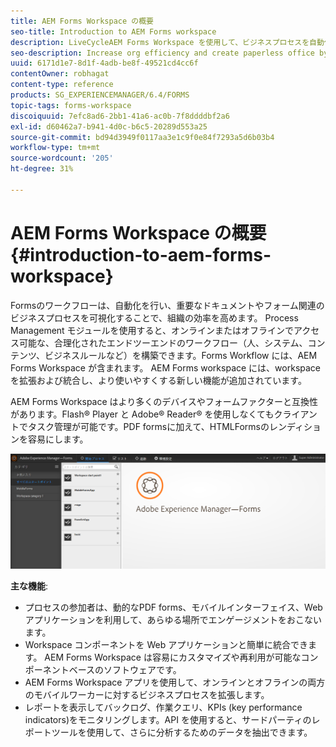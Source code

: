 ```yaml
---
title: AEM Forms Workspace の概要
seo-title: Introduction to AEM Forms workspace
description: LiveCycleAEM Forms Workspace を使用して、ビジネスプロセスを自動化し、組織の効率を高め、ペーパーレスなオフィスを作成します。
seo-description: Increase org efficiency and create paperless office by business process automation using LiveCycle AEM Forms workspace.
uuid: 6171d1e7-8d1f-4adb-be8f-49521cd4cc6f
contentOwner: robhagat
content-type: reference
products: SG_EXPERIENCEMANAGER/6.4/FORMS
topic-tags: forms-workspace
discoiquuid: 7efc8ad6-2bb1-41a6-ac0b-7f8ddddbf2a6
exl-id: d60462a7-b941-4d0c-b6c5-20289d553a25
source-git-commit: bd94d3949f0117aa3e1c9f0e84f7293a5d6b03b4
workflow-type: tm+mt
source-wordcount: '205'
ht-degree: 31%

---
```


# AEM Forms Workspace の概要 {#introduction-to-aem-forms-workspace}

Formsのワークフローは、自動化を行い、重要なドキュメントやフォーム関連のビジネスプロセスを可視化することで、組織の効率を高めます。 Process Management モジュールを使用すると、オンラインまたはオフラインでアクセス可能な、合理化されたエンドツーエンドのワークフロー（人、システム、コンテンツ、ビジネスルールなど）を構築できます。Forms Workflow には、AEM Forms Workspace が含まれます。 AEM Forms workspace には、workspace を拡張および統合し、より使いやすくする新しい機能が追加されています。

AEM Forms Workspace はより多くのデバイスやフォームファクターと互換性があります。Flash® Player と Adobe® Reader® を使用しなくてもクライアントでタスク管理が可能です。PDF formsに加えて、HTMLFormsのレンディションを容易にします。

![html-ws](assets/html-ws.png)

**主な機能**:

* プロセスの参加者は、動的なPDF forms、モバイルインターフェイス、Web アプリケーションを利用して、あらゆる場所でエンゲージメントをおこないます。
* Workspace コンポーネントを Web アプリケーションと簡単に統合できます。 AEM Forms Workspace は容易にカスタマイズや再利用が可能なコンポーネントベースのソフトウェアです。
* AEM Forms Workspace アプリを使用して、オンラインとオフラインの両方のモバイルワーカーに対するビジネスプロセスを拡張します。
* レポートを表示してバックログ、作業クエリ、KPIs (key performance indicators)をモニタリングします。API を使用すると、サードパーティのレポートツールを使用して、さらに分析するためのデータを抽出できます。
